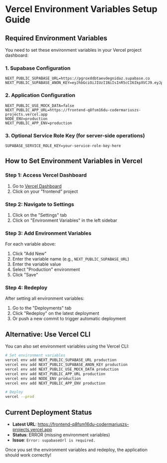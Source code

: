 # Vercel Environment Variables Setup Guide

## Required Environment Variables

You need to set these environment variables in your Vercel project dashboard:

### 1. Supabase Configuration
```
NEXT_PUBLIC_SUPABASE_URL=https://pgroxddbtaevdegnidaz.supabase.co
NEXT_PUBLIC_SUPABASE_ANON_KEY=eyJhbGciOiJIUzI1NiIsInR5cCI6IkpXVCJ9.eyJpc3MiOiJzdXBhYmFzZSIsInJlZiI6InBncm94ZGRidGFldmRlZ25pZGF6Iiwicm9sZSI6ImFub24iLCJpYXQiOjE3NTk5NTgzNzMsImV4cCI6MjA3NTUzNDM3M30.ZeNq9j3n6JZ1dVgnfZ8rjxsIu9kC7tk07DKspEoqEnU
```

### 2. Application Configuration
```
NEXT_PUBLIC_USE_MOCK_DATA=false
NEXT_PUBLIC_APP_URL=https://frontend-q8fsm16du-codermariuszs-projects.vercel.app
NODE_ENV=production
NEXT_PUBLIC_APP_ENV=production
```

### 3. Optional Service Role Key (for server-side operations)
```
SUPABASE_SERVICE_ROLE_KEY=your-service-role-key-here
```

## How to Set Environment Variables in Vercel

### Step 1: Access Vercel Dashboard
1. Go to [Vercel Dashboard](https://vercel.com/codermariuszs-projects/frontend)
2. Click on your "frontend" project

### Step 2: Navigate to Settings
1. Click on the "Settings" tab
2. Click on "Environment Variables" in the left sidebar

### Step 3: Add Environment Variables
For each variable above:
1. Click "Add New"
2. Enter the variable name (e.g., `NEXT_PUBLIC_SUPABASE_URL`)
3. Enter the variable value
4. Select "Production" environment
5. Click "Save"

### Step 4: Redeploy
After setting all environment variables:
1. Go to the "Deployments" tab
2. Click "Redeploy" on the latest deployment
3. Or push a new commit to trigger automatic deployment

## Alternative: Use Vercel CLI

You can also set environment variables using the Vercel CLI:

```bash
# Set environment variables
vercel env add NEXT_PUBLIC_SUPABASE_URL production
vercel env add NEXT_PUBLIC_SUPABASE_ANON_KEY production
vercel env add NEXT_PUBLIC_USE_MOCK_DATA production
vercel env add NEXT_PUBLIC_APP_URL production
vercel env add NODE_ENV production
vercel env add NEXT_PUBLIC_APP_ENV production

# Deploy
vercel --prod
```

## Current Deployment Status

- **Latest URL**: https://frontend-q8fsm16du-codermariuszs-projects.vercel.app
- **Status**: ERROR (missing environment variables)
- **Issue**: `Error: supabaseUrl is required.`

Once you set the environment variables and redeploy, the application should work correctly!
